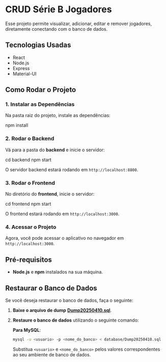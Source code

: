 
# CRUD Série B Jogadores

Esse projeto permite visualizar, adicionar, editar e remover jogadores, diretamente conectando com o banco de dados.

## Tecnologias Usadas

- React
- Node.js
- Express
- Material-UI

## Como Rodar o Projeto

### 1. Instalar as Dependências

Na pasta raiz do projeto, instale as dependências:

npm install

### 2. Rodar o Backend

Vá para a pasta do **backend** e inicie o servidor:

cd backend
npm start

O servidor backend estará rodando em `http://localhost:8800`.

### 3. Rodar o Frontend

No diretório do **frontend**, inicie o servidor:

cd frontend
npm start

O frontend estará rodando em `http://localhost:3000`.

### 4. Acessar o Projeto

Agora, você pode acessar o aplicativo no navegador em `http://localhost:3000`.

## Pré-requisitos

- **Node.js** e **npm** instalados na sua máquina.

## Restaurar o Banco de Dados

Se você deseja restaurar o banco de dados, faça o seguinte:

1. **Baixe o arquivo de dump** [**Dump20250410.sql**](./database/Dump20250410.sql).
2. **Restaure o banco de dados** utilizando o seguinte comando:

   **Para MySQL**:
   ```bash
   mysql -u <usuario> -p <nome_do_banco> < database/Dump20250410.sql
   ```

   Substitua `<usuario>` e `<nome_do_banco>` pelos valores correspondentes ao seu ambiente de banco de dados.


